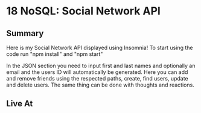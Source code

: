 
# 18 NoSQL: Social Network API

## Summary
Here is my Social Network API displayed using Insomnia! To start using the code run "npm install" and "npm start"

In the JSON section you need to input first and last names and optionally an email and the users ID will automatically be generated.
Here you can add and remove friends using the respected paths, create, find users, update and delete users.
The same thing can be done with thoughts and reactions.



## Live At



